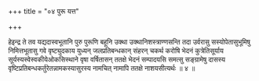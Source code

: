+++
title = "०४ पुरू यत्त"

+++

हेइन्द्र ते तव यद्यदास्वभूतानि पुरु पुरूणि बहूनि उक्था उक्थानिशस्त्राण्णसन्ति तदा उर्वरासु सस्योपेतासुभूमिषु निमित्तभूतासु गवे वृष्ट्युदकाय युध्यन् जलप्रतिबन्धकान् संहरन् चकर्थ करोषि भेदनं कुत्रेतिसूर्याय सूर्यस्यस्वेस्वकीयेओकसिस्थाने वृषा वर्षितासन् ततक्षे भेदनं सम्पादयसि समत्सु सङ्ग्रामेषु दासस्य वृष्टिप्रतिबन्धकर्तुरेतन्नामकस्यासुरस्य नामचित् नामापि ततक्षे नाशयसीत्यर्थः ॥ ४ ॥